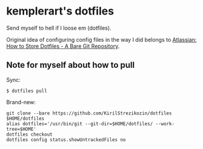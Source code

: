 # kemplerart's dotfiles

Send myself to hell if I loose em (dotfiles).

Original idea of configuring config files in the way I did belongs to [Atlassian: How to Store Dotfiles - A Bare Git Repository](https://www.atlassian.com/git/tutorials/dotfiles).

## Note for myself about how to pull

Sync:
```
$ dotfiles pull
```

Brand-new:

```
git clone --bare https://github.com/KirilStrezikozin/dotfiles $HOME/dotfiles
alias dotfiles='/usr/bin/git --git-dir=$HOME/dotfiles/ --work-tree=$HOME'
dotfiles checkout
dotfiles config status.showUntrackedFiles no
```

